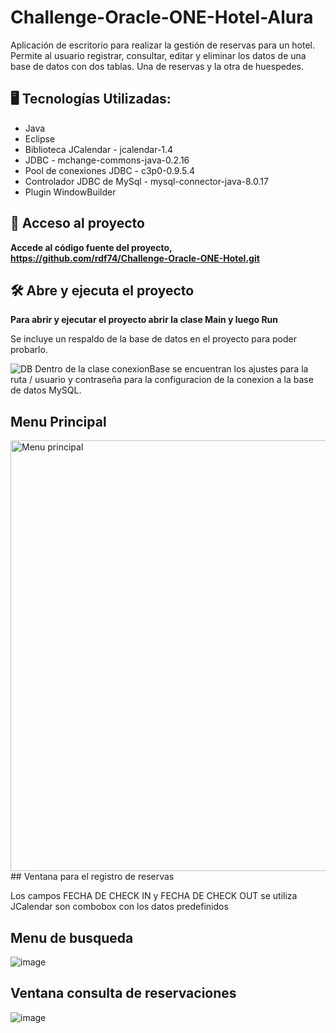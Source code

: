 # Challenge-Oracle-ONE-Hotel-Alura
Aplicación de escritorio para realizar la gestión de reservas para un hotel. 
Permite al usuario registrar, consultar, editar y eliminar los datos de una base de datos con dos tablas. Una de reservas y la otra de huespedes.


## 🖥️  Tecnologías Utilizadas:

- Java
- Eclipse
- Biblioteca JCalendar - jcalendar-1.4
- JDBC - mchange-commons-java-0.2.16
- Pool de conexiones JDBC - c3p0-0.9.5.4
- Controlador JDBC de MySql - mysql-connector-java-8.0.17
- Plugin WindowBuilder

## 📁 Acceso al proyecto

**Accede al código fuente del proyecto, https://github.com/rdf74/Challenge-Oracle-ONE-Hotel.git**

## 🛠️ Abre y ejecuta el proyecto

**Para abrir y ejecutar el proyecto abrir la clase Main y luego Run**

Se incluye un respaldo de la base de datos en el proyecto para poder probarlo. 


![DB](https://github.com/rdf74/Challenge-Oracle-ONE-Hotel/assets/130192004/31adf81c-2cac-4d22-9aa4-59ccd110cb8d)
Dentro de la clase conexionBase se encuentran los ajustes para la ruta / usuario y contraseña para la configuracion de la conexion a la base de datos MySQL.

## Menu Principal 
<img width="689" alt="Menu principal" src="https://github.com/rdf74/Challenge-Oracle-ONE-Hotel/assets/130192004/6029fb4d-8b4d-49f2-b7de-f06c75b14017">
## Ventana para el registro de reservas


Los campos FECHA DE CHECK IN y FECHA DE CHECK OUT se utiliza JCalendar
son combobox con los datos predefinidos
## Menu de busqueda 
![image]()
## Ventana consulta de reservaciones 
![image]()
